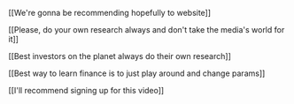 [[We're gonna be recommending hopefully to website]]

[[Please, do your own research always and don't take the media's world for it]]

[[Best investors on the planet always do their own research]]

[[Best way to learn finance is to just play around and change params]]

[[I'll recommend signing up for this video]]